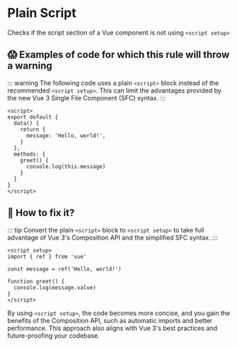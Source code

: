# Plain Script

Checks if the script section of a Vue component is not using `<script setup>`

## 😱 Examples of code for which this rule will throw a warning

::: warning
The following code uses a plain `<script>` block instead of the recommended `<script setup>`. This can limit the advantages provided by the new Vue 3 Single File Component (SFC) syntax.
:::

```vue
<script>
export default {
  data() {
    return {
      message: 'Hello, world!',
    }
  },
  methods: {
    greet() {
      console.log(this.message)
    }
  }
}
</script>
```

## 🤩 How to fix it?

::: tip
Convert the plain `<script>` block to `<script setup>` to take full advantage of Vue 3's Composition API and the simplified SFC syntax.
:::

```vue
<script setup>
import { ref } from 'vue'

const message = ref('Hello, world!')

function greet() {
  console.log(message.value)
}
</script>
```

By using `<script setup>`, the code becomes more concise, and you gain the benefits of the Composition API, such as automatic imports and better performance. This approach also aligns with Vue 3's best practices and future-proofing your codebase.
